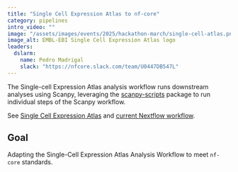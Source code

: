 ```yaml
---
title: "Single Cell Expression Atlas to nf-core"
category: pipelines
intro_video: ""
image: "/assets/images/events/2025/hackathon-march/single-cell-atlas.png"
image_alt: EMBL-EBI Single Cell Expression Atlas logo
leaders:
  dslarm:
    name: Pedro Madrigal
    slack: "https://nfcore.slack.com/team/U0447DB547L"
---
```


The Single-cell Expression Atlas analysis workflow runs downstream analyses using Scanpy, leveraging the [scanpy-scripts](https://github.com/ebi-gene-expression-group/scanpy-scripts) package to run individual steps of the Scanpy workflow.

See [Single Cell Expression Atlas](https://www.ebi.ac.uk/gxa/sc)
and [current Nextflow workflow](https://github.com/ebi-gene-expression-group/scxa-tertiary-workflow).

## Goal

Adapting the Single-Cell Expression Atlas Analysis Workflow to meet `nf-core` standards.
